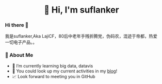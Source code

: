 <h1 align="center">👋 Hi, I'm suflanker</h1>

### Hi there 👋

我是suflanker,Aka LajiCF，80后中老年手残折腾党，伪码农，混迹于帝都，热爱一切电子产品。。

### 👦 About Me 

- 🌱 I’m currently learning big data, datavis
- 🎉 You could look up my current activities in my [blog](https://blog.suflanker.com)!
- 📈 Look forward to meeting you in GitHub

